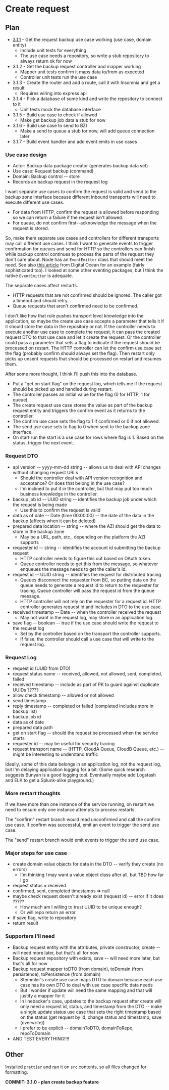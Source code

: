 # Create request

## Plan

-  [3.1.1](3.1.1-UseCase.md) - Get the request backup use case working (use case, domain entity)
   -  Include unit tests for everything
   -  The use case needs a repository, so write a stub repository to always return ok for now
-  3.1.2 - Get the backup request controller and mapper working
   -  Mapper unit tests confirm it maps data to/from as expected
   -  Controller unit tests run the use case
-  3.1.3 - Create the router and add a route, call it with Insomnia and get a result
   -  Requires wiring into express api
-  3.1.4 - Pick a database of some kind and write the repository to connect to it
   -  Unit tests mock the database interface
-  3.1.5 - Build use case to check if allowed
   -  Make get backup job data a stub for now
-  3.1.6 - Build use case to send to BZI
   -  Make a send to queue a stub for now, will add queue connection later
-  3.1.7 - Build event handler and add event emits in use cases

### Use case design

-  Actor: Backup data package creator (generates backup data set)
-  Use case: Request backup (command)
-  Domain: Backup control -- store
-  Records an backup request in the request log

I want separate use cases to confirm the request is valid and send to the backup zone interface because different inbound transports will need to execute different use cases.

-  For data from HTTP, confirm the request is allowed before responding so we can return a failure if the request isn't allowed.
-  For queue, do not confirm first--acknowledge the message when the request is stored.

So, make them separate use cases and controllers for different transports may call different use cases. I think I want to generate events to trigger confirmation for queues and send for HTTP so the controllers can finish while backup control continues to process the parts of the request they don't care about. Node has an `EventEmitter` class that should meet the need. See also [this article](https://www.digitalocean.com/community/tutorials/using-event-emitters-in-node-js) from Digital Ocean for an example (fairly sophisticated too). I looked at some other eventing packages, but I think the native `EventEmitter` is adequate.

The separate cases affect restarts.

-  HTTP requests that are not confirmed should be ignored. The caller got a timeout and should retry.
-  Queue requests that aren't confirmed need to be confirmed.

I don't like how that rule pushes transport level knowledge into the application, so maybe the create use case accepts a parameter that tells it if it should store the data in the repository or not. If the controller needs to execute another use case to complete the request, it can pass the created request DTO to that use case and let it create the request. Or the controller could pass a parameter that sets a flag to indicate if the request should be processed on restart. The HTTP controller can let the confirm use case set the flag (probably confirm should always set the flag). Then restart only picks up unsent requests that should be processed on restart and resumes them.

After some more thought, I think I'll push this into the database.

-  Put a "get on start flag" on the request log, which tells me if the request should be picked up and handled during restart.
-  The controller passes an initial value for the flag (0 for HTTP, 1 for queue).
-  The create request use case stores the value as part of the backup request entity and triggers the confirm event as it returns to the controller.
-  The confirm use case sets the flag to 1 if confirmed or 0 if not allowed.
-  The send use case sets to flag to 0 when sent to the backup zone interface.
-  On start run the start is a use case for rows where flag is 1. Based on the status, trigger the next event.

### Request DTO

-  api version -- yyyy-mm-dd string -- allows us to deal with API changes without changing request URLs
   -  Should the controller deal with API version recognition and acceptance? Or does that belong in the use case?
   -  I'm inclined to put it in the controller, but that may put too much business knowledge in the controller.
-  backup job id -- UUID string -- identifies the backup job under which the request is being made
   -  Use this to confirm the request is valid
-  data as of date -- Date (time 00:00:00) -- the date of the data in the backup (affects when it can be deleted)
-  prepared data location -- string -- where the AZI should get the data to store in the backup zone
   -  May be a URL, path, etc., depending on the platform the AZI supports
-  requester id -- string -- identifies the account id submitting the backup request
   -  HTTP controller needs to figure this out based on OAuth token.
   -  Queue controller needs to get this from the message, so whatever enqueues the message needs to get the caller's id.
-  request id -- UUID string -- identifies the request for distributed tracing
   -  Queues disconnect the requester from BC, so putting data on the queue needs to generate a request id to return to the requester for tracing. Queue controller will pass the request id from the queue message.
   -  HTTP controller will not rely on the requester for a request id. HTTP controller generates request id and includes in DTO to the use case.
-  received timestamp -- Date -- when the controller received the request
   -  May not want in the request log, may store in an application log.
-  save flag -- boolean -- true if the use case should write the request to the request log
   -  Set by the controller based on the transport the controller supports.
   -  If false, the controller should call a use case that will write to the request log.

### Request Log

-  request id (UUID from DTO)
-  request status name -- received, allowed, not allowed, sent, completed, failed
-  received timestamp -- include as part of PK to guard against duplicate UUIDs ?????
-  allow check timestamp -- allowed or not allowed
-  send timestamp
-  reply timestamp -- completed or failed (completed includes store in backup list)
-  backup job id
-  data as of date
-  prepared data path
-  get on start flag -- should the request be processed when the service starts
-  requester id -- may be useful for security tracing
-  request transport name -- (HTTP, CloudA Queue, CloudB Queue, etc.) -- might be interesting to understand traffic

Ideally, some of this data belongs in an application log, not the request log, but I'm delaying application logging for a bit. (Some quick research suggests Bunyan is a good logging tool. Eventually maybe add Logstash and ELK to get a Splunk-alike playground.)

### More restart thoughts

If we have more than one instance of the service running, on restart we need to ensure only one instance attempts to process restarts.

The "confirm" restart branch would read unconfirmed and call the confirm use case. If confirm was successful, emit an event to trigger the send use case.

The "send" restart branch would emit events to trigger the send use case.

### Major steps for use case

-  create domain value objects for data in the DTO -- verify they create (no errors)
   -  I'm thinking I may want a value object class after all, but TBD how far I go
-  request status = received
-  confirmed, sent, completed timestamps => null
-  maybe check request doesn't already exist (request id) -- error if it does ?????
   -  How much am I willing to trust UUID to be unique enough?
   -  Or will repo return an error
-  if save flag, write to repository
-  return result

### Supporters I'll need

-  Backup request entity with the attributes, private constructor, create -- will need more later, but that's all for now
-  Backup request repository with exists, save -- will need more later, but that's all for now
-  Backup request mapper toDTO (from domain), toDomain (from persistence), toPersistence (from domain)
   -  Stemmler's create use case maps DTO to domain because each use case has its own DTO to deal with use case specific data needs
   -  But I wonder if update will need the same mapping and that will justify a mapper for it
   -  In linebacker's case, updates to the backup request after create will only need a request id, status, and timestamp from the DTO -- make a single update status use case that sets the right timestamp based on the status (get request by id, change status and timestamp, save (overwrite))
   -  I prefer to be explicit -- domainToDTO, domainToRepo, repoToDomain
-  AND TEST EVERYTHING!!!!

## Other

Installed `prettier` and ran it on `src` contents, so all files changed for formatting.

**COMMIT: 3.1.0 - plan create backup feature**
